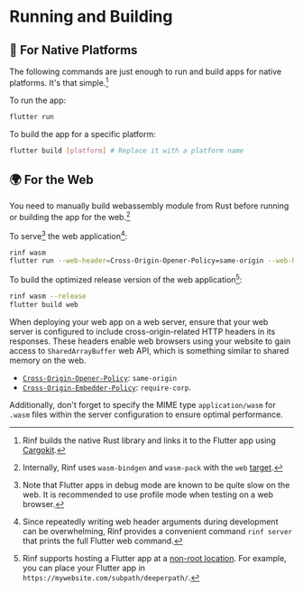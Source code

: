 # Running and Building

## 📱 For Native Platforms

The following commands are just enough to run and build apps for native platforms. It's that simple.[^1]

[^1]: Rinf builds the native Rust library and links it to the Flutter app using [Cargokit](https://github.com/irondash/cargokit).

To run the app:

```bash title="CLI"
flutter run
```

To build the app for a specific platform:

```bash title="CLI"
flutter build [platform] # Replace it with a platform name
```

## 🌍 For the Web

You need to manually build webassembly module from Rust before running or building the app for the web.[^2]

[^2]: Internally, Rinf uses `wasm-bindgen` and `wasm-pack` with the `web` [target](https://rustwasm.github.io/docs/wasm-pack/commands/build.html#target).

To serve[^3] the web application[^4]:

[^3]: Note that Flutter apps in debug mode are known to be quite slow on the web. It is recommended to use profile mode when testing on a web browser.

[^4]: Since repeatedly writing web header arguments during development can be overwhelming, Rinf provides a convenient command `rinf server` that prints the full Flutter web command.

```bash title="CLI"
rinf wasm
flutter run --web-header=Cross-Origin-Opener-Policy=same-origin --web-header=Cross-Origin-Embedder-Policy=require-corp
```

To build the optimized release version of the web application[^5]:

[^5]: Rinf supports hosting a Flutter app at a [non-root location](https://docs.flutter.dev/ui/navigation/url-strategies#hosting-a-flutter-app-at-a-non-root-location). For example, you can place your Flutter app in `https://mywebsite.com/subpath/deeperpath/`.

```bash title="CLI"
rinf wasm --release
flutter build web
```

When deploying your web app on a web server, ensure that your web server is configured to include cross-origin-related HTTP headers in its responses. These headers enable web browsers using your website to gain access to `SharedArrayBuffer` web API, which is something similar to shared memory on the web.

- [`Cross-Origin-Opener-Policy`](https://developer.mozilla.org/en-US/docs/Web/HTTP/Headers/Cross-Origin-Opener-Policy): `same-origin`
- [`Cross-Origin-Embedder-Policy`](https://developer.mozilla.org/en-US/docs/Web/HTTP/Headers/Cross-Origin-Embedder-Policy): `require-corp`.

Additionally, don't forget to specify the MIME type `application/wasm` for `.wasm` files within the server configuration to ensure optimal performance.
